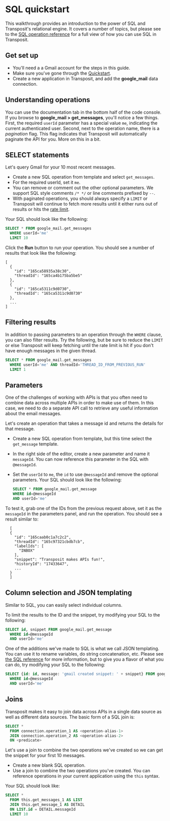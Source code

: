 # SQL quickstart

This walkthrough provides an introduction to the power of SQL and Transposit's relational engine. It covers a number of topics, but please see to the [SQL operation reference](../references/sql-operations.md) for a full view of how you can use SQL in Transposit.

## Get set up

* You'll need a a Gmail account for the steps in this guide.
* Make sure you've gone through the [Quickstart](quickstart.md).
* Create a new application in Transposit, and add the **google\_mail** data connection.

## Understanding operations

You can use the documentation tab in the bottom half of the code console. If you browse to **google\_mail &gt; get\_messages**, you'll notice a few things. First, the required `userId` parameter has a special value `me`, indicating the current authenticated user. Second, next to the operation name, there is a _pagination_ flag. This flag indicates that Transposit will automatically paginate the API for you. More on this in a bit.

## SELECT statements

Let's query Gmail for your 10 most recent messages.

* Create a new SQL operation from template and select `get_messages`.
* For the required userId, set it `me`.
* You can remove or comment out the other optional parameters. We support SQL style comments `/* */` or line comments prefixed by `--`.
* With paginated operations, you should always specify a `LIMIT` or Transposit will continue to fetch more results until it either runs out of results or hits the [rate limit](../references/faq.md).

Your SQL should look like the following:

```sql
SELECT * FROM google_mail.get_messages
  WHERE userId='me'
  LIMIT 10
```

Click the **Run** button to run your operation. You should see a number of results that look like the following:

```text
[
  {
    "id": "165ca58935a38c30",
    "threadId": "165ca4b175ba5be5"
  },
  {
    "id": "165ca5311c9d0730",
    "threadId": "165ca5311c9d0730"
  },
  ...
]
```

## Filtering results

In addition to passing parameters to an operation through the `WHERE` clause, you can also filter results. Try the following, but be sure to reduce the `LIMIT` or else Transposit will keep fetching until the rate limit is hit if you don't have enough messages in the given thread.

```sql
SELECT * FROM google_mail.get_messages
  WHERE userId='me' AND threadId='THREAD_ID_FROM_PREVIOUS_RUN'
  LIMIT 1
```

## Parameters

One of the challenges of working with APIs is that you often need to combine data across multiple APIs in order to make use of them. In this case, we need to do a separate API call to retrieve any useful information about the email messages.

Let's create an operation that takes a message id and returns the details for that message.

* Create a new SQL operation from template, but this time select the `get_message` template.
* In the right side of the editor, create a new parameter and name it `messageId`. You can now reference this parameter in the SQL with `@messageId`.
* Set the `userId` to `me`, the `id` to use `@messageId` and remove the optional parameters. Your SQL should look like the following:

  ```sql
  SELECT * FROM google_mail.get_message
  WHERE id=@messageId
  AND userId='me'
  ```

To test it, grab one of the IDs from the previous request above, set it as the `messageId` in the parameters panel, and run the operation. You should see a result similar to:

```text
  [
  {
    "id": "165caab0c1a7c2c2",
    "threadId": "165c97321cbdb7cb",
    "labelIds": [
      "INBOX"
    ],
    "snippet": "Transposit makes APIs fun!",
    "historyId": "17433647",
    ...
  }
  ]
```

## Column selection and JSON templating

Similar to SQL, you can easily select individual columns.

To limit the results to the ID and the snippet, try modifying your SQL to the following:

```sql
SELECT id, snippet FROM google_mail.get_message
  WHERE id=@messageId
  AND userId='me'
```

One of the additions we've made to SQL is what we call JSON templating. You can use it to rename variables, do string concatenation, etc. Please see [the SQL reference](../references/sql-operations.md) for more information, but to give you a flavor of what you can do, try modifying your SQL to the following:

```sql
SELECT {id: id, message: 'gmail created snippet: ' + snippet} FROM google_mail.get_message
  WHERE id=@messageId
  AND userId='me'
```

## Joins

Transposit makes it easy to join data across APIs in a single data source as well as different data sources. The basic form of a SQL join is:

```sql
SELECT *
  FROM connection.operation_1 AS <operation-alias-1>
  JOIN connection.operation_2 AS <operation-alias-2>
  ON <predicate>
```

Let's use a join to combine the two operations we've created so we can get the snippet for your first 10 messages.

* Create a new blank SQL operation.
* Use a join to combine the two operations you've created. You can reference operations in your current application using the `this` syntax.

Your SQL should look like:

```sql
SELECT *
  FROM this.get_messages_1 AS LIST
  JOIN this.get_message_1 AS DETAIL
  ON LIST.id = DETAIL.messageId
  LIMIT 10
```

